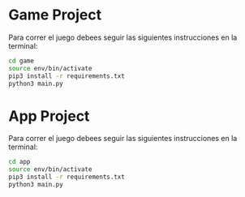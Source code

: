 # Game Project

Para correr el juego debees seguir las siguientes instrucciones en la terminal:

```sh
cd game
source env/bin/activate
pip3 install -r requirements.txt
python3 main.py
```

# App Project

Para correr el juego debees seguir las siguientes instrucciones en la terminal:

```sh
cd app
source env/bin/activate
pip3 install -r requirements.txt
python3 main.py
```
